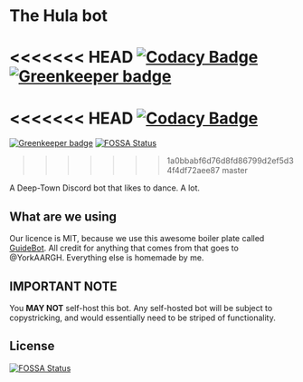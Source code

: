 # The Hula bot

<<<<<<< HEAD
[![Codacy Badge](https://api.codacy.com/project/badge/Grade/0d155e63b147487a806432160120f207)](https://app.codacy.com/app/cfan/hulabot?utm_source=github.com&utm_medium=referral&utm_content=cfanoulis/hulabot&utm_campaign=Badge_Grade_Settings) [![Greenkeeper badge](https://badges.greenkeeper.io/cfanoulis/hulabot.svg)](https://greenkeeper.io/)
=======
<<<<<<< HEAD
[![Codacy Badge](https://api.codacy.com/project/badge/Grade/0d155e63b147487a806432160120f207)](https://app.codacy.com/app/cfan/hulabot?utm_source=github.com&utm_medium=referral&utm_content=cfanoulis/hulabot&utm_campaign=Badge_Grade_Settings)
=======
[![Greenkeeper badge](https://badges.greenkeeper.io/cfanoulis/hulabot.svg)](https://greenkeeper.io/)
[![FOSSA Status](https://app.fossa.io/api/projects/git%2Bgithub.com%2Fcfanoulis%2Fhulabot.svg?type=shield)](https://app.fossa.io/projects/git%2Bgithub.com%2Fcfanoulis%2Fhulabot?ref=badge_shield)
>>>>>>> 1a0bbabf6d76d8fd86799d2ef5d34f4df72aee87
>>>>>>> master

A Deep-Town Discord bot that likes to dance. A lot.

## What are we using
Our licence is MIT, because we use this awesome boiler plate called [GuideBot](https://github.com/AnIdiotsGuide/guidebot).
All credit for anything that comes from that goes to @YorkAARGH. Everything else is homemade by me.

## IMPORTANT NOTE
You **MAY NOT** self-host this bot. Any self-hosted bot will be subject to copystricking, and would essentially need to be striped of functionality.


## License
[![FOSSA Status](https://app.fossa.io/api/projects/git%2Bgithub.com%2Fcfanoulis%2Fhulabot.svg?type=large)](https://app.fossa.io/projects/git%2Bgithub.com%2Fcfanoulis%2Fhulabot?ref=badge_large)
